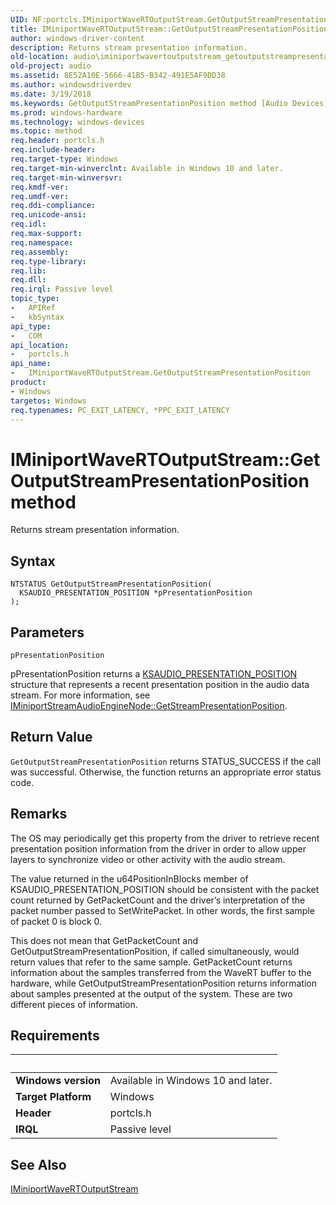 ```yaml
---
UID: NF:portcls.IMiniportWaveRTOutputStream.GetOutputStreamPresentationPosition
title: IMiniportWaveRTOutputStream::GetOutputStreamPresentationPosition method
author: windows-driver-content
description: Returns stream presentation information.
old-location: audio\iminiportwavertoutputstream_getoutputstreampresentationposition.htm
old-project: audio
ms.assetid: 8E52A10E-5666-41B5-B342-491E5AF9DD38
ms.author: windowsdriverdev
ms.date: 3/19/2018
ms.keywords: GetOutputStreamPresentationPosition method [Audio Devices], GetOutputStreamPresentationPosition method [Audio Devices], IMiniportWaveRTOutputStream interface, GetOutputStreamPresentationPosition,IMiniportWaveRTOutputStream.GetOutputStreamPresentationPosition, IMiniportWaveRTOutputStream, IMiniportWaveRTOutputStream interface [Audio Devices], GetOutputStreamPresentationPosition method, IMiniportWaveRTOutputStream::GetOutputStreamPresentationPosition, audio.iminiportwavertoutputstream_getoutputstreampresentationposition, portcls/IMiniportWaveRTOutputStream::GetOutputStreamPresentationPosition
ms.prod: windows-hardware
ms.technology: windows-devices
ms.topic: method
req.header: portcls.h
req.include-header: 
req.target-type: Windows
req.target-min-winverclnt: Available in Windows 10 and later.
req.target-min-winversvr: 
req.kmdf-ver: 
req.umdf-ver: 
req.ddi-compliance: 
req.unicode-ansi: 
req.idl: 
req.max-support: 
req.namespace: 
req.assembly: 
req.type-library: 
req.lib: 
req.dll: 
req.irql: Passive level
topic_type:
-	APIRef
-	kbSyntax
api_type:
-	COM
api_location:
-	portcls.h
api_name:
-	IMiniportWaveRTOutputStream.GetOutputStreamPresentationPosition
product:
- Windows
targetos: Windows
req.typenames: PC_EXIT_LATENCY, *PPC_EXIT_LATENCY
---
```



# IMiniportWaveRTOutputStream::GetOutputStreamPresentationPosition method
Returns stream presentation information.

## Syntax

```
NTSTATUS GetOutputStreamPresentationPosition(
  KSAUDIO_PRESENTATION_POSITION *pPresentationPosition
);
```

## Parameters

`pPresentationPosition`

pPresentationPosition returns a <a href="https://msdn.microsoft.com/library/windows/hardware/hh450865">KSAUDIO_PRESENTATION_POSITION</a> structure that represents a recent presentation position in the audio data stream. For more information, see <a href="https://msdn.microsoft.com/872A4445-8E0B-4804-ADDC-8CD9608E3EBF">IMiniportStreamAudioEngineNode::GetStreamPresentationPosition</a>.


## Return Value

<code>GetOutputStreamPresentationPosition</code> returns STATUS_SUCCESS if the call was successful. Otherwise, the function returns an appropriate error status code.

## Remarks

The OS may periodically get this property from the driver to retrieve recent presentation position information from the driver in order to allow upper layers to synchronize video or other activity with the audio stream.

The value returned in the u64PositionInBlocks member of KSAUDIO_PRESENTATION_POSITION should be consistent with the packet count returned by GetPacketCount and the driver’s interpretation of the packet number passed to SetWritePacket. In other words, the first sample of packet 0 is block 0. 



This does not mean that GetPacketCount and GetOutputStreamPresentationPosition, if called simultaneously, would return values that refer to the same sample. GetPacketCount returns information about the samples transferred from the WaveRT buffer to the hardware, while GetOutputStreamPresentationPosition returns information about samples presented at the output of the system. These are two different pieces of information.

## Requirements
| &nbsp; | &nbsp; |
| ---- |:---- |
| **Windows version** | Available in Windows 10 and later.  |
| **Target Platform** | Windows |
| **Header** | portcls.h |
| **IRQL** | Passive level |

## See Also

<a href="https://msdn.microsoft.com/library/windows/hardware/dn946534">IMiniportWaveRTOutputStream</a>